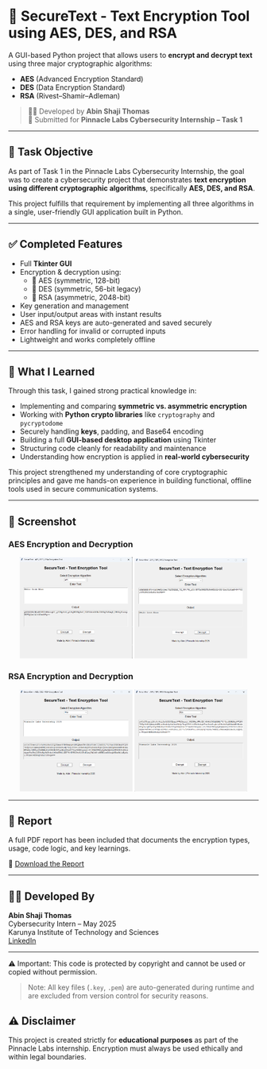 # 🔐 SecureText - Text Encryption Tool using AES, DES, and RSA

A GUI-based Python project that allows users to **encrypt and decrypt text** using three major cryptographic algorithms:
- **AES** (Advanced Encryption Standard)
- **DES** (Data Encryption Standard)
- **RSA** (Rivest–Shamir–Adleman)

> 🧑‍💻 Developed by **Abin Shaji Thomas**  
> 📅 Submitted for **Pinnacle Labs Cybersecurity Internship – Task 1**

---

## 🎯 Task Objective

As part of Task 1 in the Pinnacle Labs Cybersecurity Internship, the goal was to create a cybersecurity project that demonstrates **text encryption using different cryptographic algorithms**, specifically **AES, DES, and RSA**.

This project fulfills that requirement by implementing all three algorithms in a single, user-friendly GUI application built in Python.

---

## ✅ Completed Features

- Full **Tkinter GUI**
- Encryption & decryption using:
  - 🔐 AES (symmetric, 128-bit)
  - 🔐 DES (symmetric, 56-bit legacy)
  - 🔐 RSA (asymmetric, 2048-bit)
- Key generation and management
- User input/output areas with instant results
- AES and RSA keys are auto-generated and saved securely
- Error handling for invalid or corrupted inputs
- Lightweight and works completely offline

---

## 🧠 What I Learned

Through this task, I gained strong practical knowledge in:

- Implementing and comparing **symmetric vs. asymmetric encryption**
- Working with **Python crypto libraries** like `cryptography` and `pycryptodome`
- Securely handling **keys**, padding, and Base64 encoding
- Building a full **GUI-based desktop application** using Tkinter
- Structuring code cleanly for readability and maintenance
- Understanding how encryption is applied in **real-world cybersecurity**

This project strengthened my understanding of core cryptographic principles and gave me hands-on experience in building functional, offline tools used in secure communication systems.

---

## 📸 Screenshot

### AES Encryption and Decryption
<p align="center">
  <img src="https://github.com/Abin-Shaji-Thomas/Text-Encryption-Using-Python/blob/main/Scrennshots/aes_encrypt.png" width="45%" />
  <img src="https://github.com/Abin-Shaji-Thomas/Text-Encryption-Using-Python/blob/main/Scrennshots/aes_decrypt.png" width="45%" />
</p>


### RSA Encryption and Decryption
<p align="center">
  <img src="https://github.com/Abin-Shaji-Thomas/Text-Encryption-Using-Python/blob/main/Scrennshots/rsa_encrypt.png" width="45%" />
  <img src="https://github.com/Abin-Shaji-Thomas/Text-Encryption-Using-Python/blob/main/Scrennshots/rsa_decrypt.png" width="45%" />
</p>

---

## 📄 Report

A full PDF report has been included that documents the encryption types, usage, code logic, and key learnings.

📎 [Download the Report](./Task1_Report_Abin_Shaji_Thomas.pdf)

---

## 🧑‍💻 Developed By

**Abin Shaji Thomas**  
Cybersecurity Intern – May 2025  
Karunya Institute of Technology and Sciences  
[LinkedIn](https://www.linkedin.com/posts/abin-shaji-thomas_cybersecurity-python-internship-activity-7333159460904816641-TeZa?utm_source=share&utm_medium=member_desktop&rcm=ACoAAFElLGwBJkG1pcIp0cEol0St3SCjiFhf1xg)

---

⚠️ Important: This code is protected by copyright and cannot be used or copied without permission.
> Note: All key files (`.key`, `.pem`) are auto-generated during runtime and are excluded from version control for security reasons.

## ⚠️ Disclaimer

This project is created strictly for **educational purposes** as part of the Pinnacle Labs internship. Encryption must always be used ethically and within legal boundaries.
